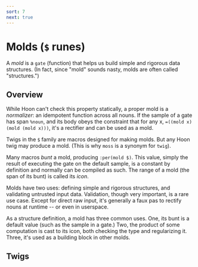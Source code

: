```yaml
---
sort: 7
next: true
---
```


# Molds (`$` runes)

A *mold* is a `gate` (function) that helps us build simple and
rigorous data structures.  (In fact, since "mold" sounds nasty,
molds are often called "structures.")

## Overview

While Hoon can't check this property statically, a proper mold 
is a *normalizer*: an idempotent function across all nouns.  If
the sample of a gate has span `%noun`, and its body obeys the
constraint that for any x, `=((mold x) (mold (mold x)))`, it's a
rectifier and can be used as a mold.

Twigs in the `$` family are macros designed for making molds.
But any Hoon twig may produce a mold.  (This is why `moss` is a
synonym for `twig`).

Many macros *bunt* a mold, producing `:per(mold $)`.  This value,
simply the result of executing the gate on the default sample,
is a constant by definition and normally can be compiled as such.
The range of a mold (the span of its bunt) is called its *icon*.

Molds have two uses: defining simple and rigorous structures, and
validating untrusted input data.  Validation, though very
important, is a rare use case.  Except for direct raw input,
it's generally a faux pas to rectify nouns at runtime -- or even
in userspace.

As a structure definition, a mold has three common uses.  One,
its bunt is a default value (such as the sample in a gate.)  Two,
the product of some computation is cast to its icon, both
checking the type and regularizing it.  Three, it's used as a
building block in other molds.

## Twigs

<list dataPreview="true" className="runes" linkToFragments="true"></list>

<kids className="runes"></kids>

